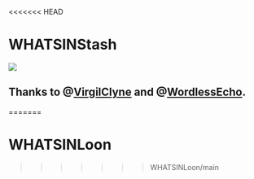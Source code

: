 <<<<<<< HEAD
# WHATSINStash 

![](https://raw.githubusercontent.com/shindgewongxj/WHATSINStash/main/%24tash.png)

## Thanks to @[VirgilClyne](https://github.com/VirgilClyne) and @[WordlessEcho](https://github.com/WordlessEcho).
=======
# WHATSINLoon
>>>>>>> WHATSINLoon/main
